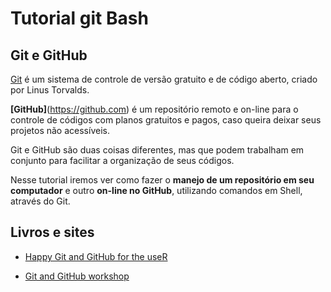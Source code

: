 # Tutorial git Bash

## Git e GitHub
[Git](https://git-scm.com) é um sistema de controle de versão gratuito e de código aberto, criado por Linus Torvalds.

**[GitHub]**(https://github.com) é um repositório remoto e on-line para o controle de códigos com planos gratuitos e pagos, caso queira deixar seus projetos não acessíveis.

Git e GitHub são duas coisas diferentes, mas que podem trabalham em conjunto para facilitar a organização de seus códigos.

Nesse tutorial iremos ver como fazer o **manejo de um repositório em seu computador** e outro **on-line no GitHub**, utilizando comandos em Shell, através do Git.

## Livros e sites
- [Happy Git and GitHub for the useR](http://happygitwithr.com)

- [Git and GitHub workshop](http://ncsu-geoforall-lab.github.io/git-and-github-workshop/)
